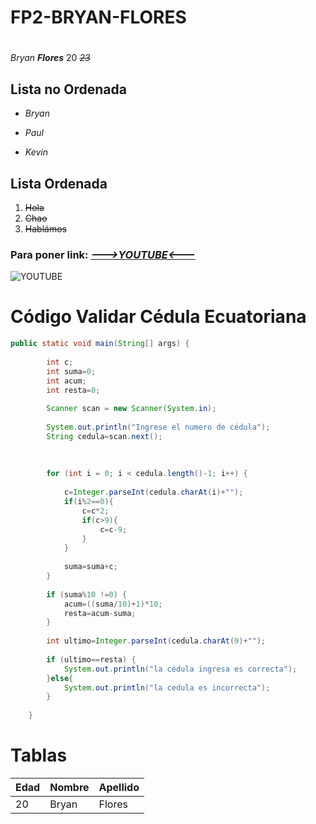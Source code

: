 # FP2-BRYAN-FLORES <h1>


*Bryan* _**Flores**_ 20 *~~23~~*

## **Lista no Ordenada**

* _Bryan_
+ _Paul_
- _Kevin_

## **Lista Ordenada**

1. ~~Hola~~
2. ~~Chao~~
3. ~~Hablámos~~

### **Para poner link:** [_**--->YOUTUBE<---**_](https://www.youtube.com/)


![YOUTUBE](https://upload.wikimedia.org/wikipedia/commons/thumb/0/09/YouTube_full-color_icon_%282017%29.svg/1280px-YouTube_full-color_icon_%282017%29.svg.png)


# **Código Validar Cédula Ecuatoriana**


```Java
public static void main(String[] args) {
        
        int c;
        int suma=0;
        int acum;
        int resta=0;
        
        Scanner scan = new Scanner(System.in);
        
        System.out.println("Ingrese el numero de cédula");
        String cedula=scan.next();
        
        
        
        for (int i = 0; i < cedula.length()-1; i++) {
            
            c=Integer.parseInt(cedula.charAt(i)+"");
            if(i%2==0){
                c=c*2;
                if(c>9){
                    c=c-9;
                }
            }
            
            suma=suma+c;
        }
        
        if (suma%10 !=0) {
            acum=((suma/10)+1)*10;
            resta=acum-suma;
        }
        
        int ultimo=Integer.parseInt(cedula.charAt(9)+"");
        
        if (ultimo==resta) {
            System.out.println("la cédula ingresa es correcta");
        }else{
            System.out.println("la cedula es incorrecta");
        }
        
    }
```

# **Tablas**

| Edad | Nombre | Apellido |
|---|---|---|
| 20 | Bryan | Flores |

